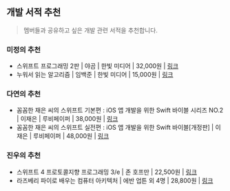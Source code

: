 ## 개발 서적 추천
> 멤버들과 공유하고 싶은 개발 관련 서적을 추천합니다.

### 미정의 추천
* 스위프트 프로그래밍 2판 | 야곰 | 한빛 미디어 | 32,000원 | [링크](http://www.hanbit.co.kr/store/books/look.php?p_code=B2206901403)
* 누워서 읽는 알고리즘 | 임백준 | 한빛 미디어 | 15,000원 | [링크](http://www.hanbit.co.kr/store/books/look.php?p_code=B2845007875)


### 다연의 추천
* 꼼꼼한 재은 씨의 스위프트 기본편 : iOS 앱 개발을 위한 Swift 바이블 시리즈 NO.2 | 이재은 | 루비페이퍼 | 38,000원 | [링크](http://book.interpark.com/product/BookDisplay.do?_method=detail&sc.saNo=001&sc.prdNo=283795466&gclid=CjwKCAjwm-fkBRBBEiwA966fZLxaob2KUvh8EjPeaX1I6_L7Frb_x3skqBsST2qsw8AC70_8j1fMhxoCk_EQAvD_BwE&product2017=true)
* 꼼꼼한 재은 씨의 스위프트 실전편 : iOS 앱 개발을 위한 Swift 바이블[개정판] | 이재은 | 루비페이퍼 | 48,000원 | [링크](http://book.interpark.com/product/BookDisplay.do?_method=detail&sc.shopNo=0000400000&sc.prdNo=268746148&sc.saNo=007&bnid1=book_2015&bnid2=bottom&bnid3=Author&bnid4=relate_book)

### 진우의 추천
* 스위프트 4 프로토콜지향 프로그래밍 3/e | 존 호프만 | 22,500원 | [링크](http://www.acornpub.co.kr/book/pop-swift4-3e)
* 라즈베리 파이로 배우는 컴퓨터 아키텍처 | 에반 업튼 외 4명 | 28,800원 | [링크](https://wikibook.co.kr/learning-computer-architecture/)
